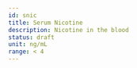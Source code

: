 ```yaml
---
id: snic
title: Serum Nicotine
description: Nicotine in the blood
status: draft
unit: ng/mL
range: < 4
---
```


